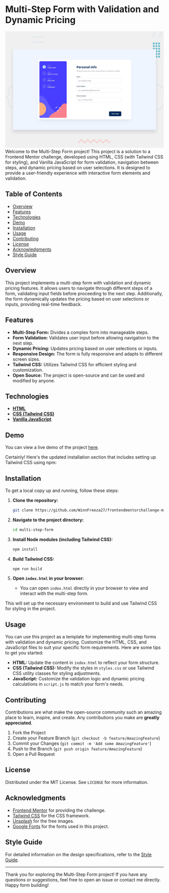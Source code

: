 # Multi-Step Form with Validation and Dynamic Pricing

![Design preview for the Multi-step form coding challenge](./design/desktop-preview.jpg)
Welcome to the Multi-Step Form project! This project is a solution to a Frontend Mentor challenge, developed using HTML, CSS (with Tailwind CSS for styling), and Vanilla JavaScript for form validation, navigation between steps, and dynamic pricing based on user selections. It is designed to provide a user-friendly experience with interactive form elements and validation.

## Table of Contents

- [Overview](#overview)
- [Features](#features)
- [Technologies](#technologies)
- [Demo](#demo)
- [Installation](#installation)
- [Usage](#usage)
- [Contributing](#contributing)
- [License](#license)
- [Acknowledgments](#acknowledgments)
- [Style Guide](#style-guide)

## Overview

This project implements a multi-step form with validation and dynamic pricing features. It allows users to navigate through different steps of a form, validating input fields before proceeding to the next step. Additionally, the form dynamically updates the pricing based on user selections or inputs, providing real-time feedback.

## Features

- **Multi-Step Form:** Divides a complex form into manageable steps.
- **Form Validation:** Validates user input before allowing navigation to the next step.
- **Dynamic Pricing:** Updates pricing based on user selections or inputs.
- **Responsive Design:** The form is fully responsive and adapts to different screen sizes.
- **Tailwind CSS:** Utilizes Tailwind CSS for efficient styling and customization.
- **Open Source:** The project is open-source and can be used and modified by anyone.

## Technologies

- **[HTML](https://developer.mozilla.org/en-US/docs/Web/HTML)**
- **[CSS (Tailwind CSS)](https://tailwindcss.com)**
- **[Vanilla JavaScript](https://developer.mozilla.org/en-US/docs/Web/JavaScript)**

## Demo

You can view a live demo of the project [here](https://multi-step-form-main-mocha.vercel.app/).

Certainly! Here's the updated installation section that includes setting up Tailwind CSS using npm:

## Installation

To get a local copy up and running, follow these steps:

1. **Clone the repository:**
   ```sh
   git clone https://github.com/WinnFreeza27/frontendmentorchallenge-multi-form.git
   ```

2. **Navigate to the project directory:**
   ```sh
   cd multi-step-form
   ```

3. **Install Node modules (including Tailwind CSS):**
   ```sh
   npm install
   ```

4. **Build Tailwind CSS:**
   ```sh
   npm run build
   ```

5. **Open `index.html` in your browser:**
   - You can open `index.html` directly in your browser to view and interact with the multi-step form.

This will set up the necessary environment to build and use Tailwind CSS for styling in the project.

## Usage

You can use this project as a template for implementing multi-step forms with validation and dynamic pricing. Customize the HTML, CSS, and JavaScript files to suit your specific form requirements. Here are some tips to get you started:

- **HTML:** Update the content in `index.html` to reflect your form structure.
- **CSS (Tailwind CSS):** Modify the styles in `styles.css` or use Tailwind CSS utility classes for styling adjustments.
- **JavaScript:** Customize the validation logic and dynamic pricing calculations in `script.js` to match your form's needs.

## Contributing

Contributions are what make the open-source community such an amazing place to learn, inspire, and create. Any contributions you make are **greatly appreciated**.

1. Fork the Project
2. Create your Feature Branch (`git checkout -b feature/AmazingFeature`)
3. Commit your Changes (`git commit -m 'Add some AmazingFeature'`)
4. Push to the Branch (`git push origin feature/AmazingFeature`)
5. Open a Pull Request

## License

Distributed under the MIT License. See `LICENSE` for more information.

## Acknowledgments

- [Frontend Mentor](https://www.frontendmentor.io) for providing the challenge.
- [Tailwind CSS](https://tailwindcss.com) for the CSS framework.
- [Unsplash](https://unsplash.com) for the free images.
- [Google Fonts](https://fonts.google.com) for the fonts used in this project.

## Style Guide

For detailed information on the design specifications, refer to the [Style Guide](style-guide.md).

---

Thank you for exploring the Multi-Step Form project! If you have any questions or suggestions, feel free to open an issue or contact me directly. Happy form building!
